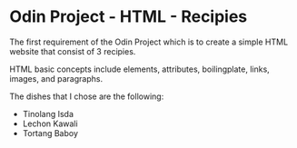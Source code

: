 # Odin Project - HTML - Recipies
The first requirement of the Odin Project which is to create a simple HTML website that consist of 3 recipies.

HTML basic concepts include elements, attributes, boilingplate, links, images, and paragraphs.

The dishes that I chose are the following:
* Tinolang Isda
* Lechon Kawali
* Tortang Baboy
